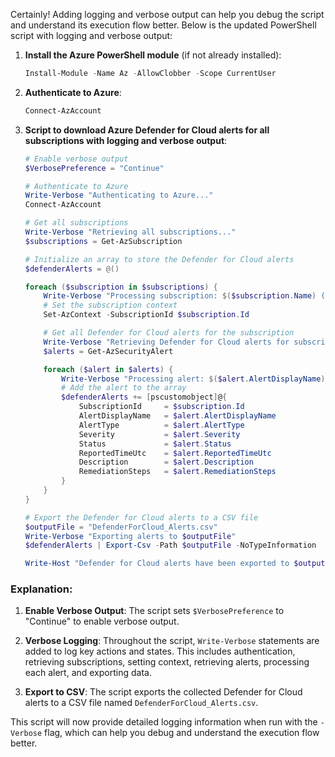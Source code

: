 Certainly! Adding logging and verbose output can help you debug the script and understand its execution flow better. Below is the updated PowerShell script with logging and verbose output:

1. **Install the Azure PowerShell module** (if not already installed):
   ```powershell
   Install-Module -Name Az -AllowClobber -Scope CurrentUser
   ```

2. **Authenticate to Azure**:
   ```powershell
   Connect-AzAccount
   ```

3. **Script to download Azure Defender for Cloud alerts for all subscriptions with logging and verbose output**:
   ```powershell
   # Enable verbose output
   $VerbosePreference = "Continue"

   # Authenticate to Azure
   Write-Verbose "Authenticating to Azure..."
   Connect-AzAccount

   # Get all subscriptions
   Write-Verbose "Retrieving all subscriptions..."
   $subscriptions = Get-AzSubscription

   # Initialize an array to store the Defender for Cloud alerts
   $defenderAlerts = @()

   foreach ($subscription in $subscriptions) {
       Write-Verbose "Processing subscription: $($subscription.Name) ($($subscription.Id))"
       # Set the subscription context
       Set-AzContext -SubscriptionId $subscription.Id

       # Get all Defender for Cloud alerts for the subscription
       Write-Verbose "Retrieving Defender for Cloud alerts for subscription: $($subscription.Name) ($($subscription.Id))"
       $alerts = Get-AzSecurityAlert

       foreach ($alert in $alerts) {
           Write-Verbose "Processing alert: $($alert.AlertDisplayName)"
           # Add the alert to the array
           $defenderAlerts += [pscustomobject]@{
               SubscriptionId     = $subscription.Id
               AlertDisplayName   = $alert.AlertDisplayName
               AlertType          = $alert.AlertType
               Severity           = $alert.Severity
               Status             = $alert.Status
               ReportedTimeUtc    = $alert.ReportedTimeUtc
               Description        = $alert.Description
               RemediationSteps   = $alert.RemediationSteps
           }
       }
   }

   # Export the Defender for Cloud alerts to a CSV file
   $outputFile = "DefenderForCloud_Alerts.csv"
   Write-Verbose "Exporting alerts to $outputFile"
   $defenderAlerts | Export-Csv -Path $outputFile -NoTypeInformation

   Write-Host "Defender for Cloud alerts have been exported to $outputFile"
   ```

### Explanation:

1. **Enable Verbose Output**: The script sets `$VerbosePreference` to "Continue" to enable verbose output.

2. **Verbose Logging**: Throughout the script, `Write-Verbose` statements are added to log key actions and states. This includes authentication, retrieving subscriptions, setting context, retrieving alerts, processing each alert, and exporting data.

3. **Export to CSV**: The script exports the collected Defender for Cloud alerts to a CSV file named `DefenderForCloud_Alerts.csv`.

This script will now provide detailed logging information when run with the `-Verbose` flag, which can help you debug and understand the execution flow better.
